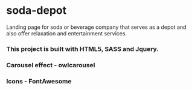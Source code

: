 # soda-depot
Landing page for soda or beverage company that serves as a depot and also offer relaxation and entertainment services.

### This project is built with HTML5, SASS and Jquery. 
### Carousel effect - owlcarousel
### Icons - FontAwesome
